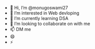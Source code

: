 - 👋 Hi, I’m @monugoswami27
- 👀 I’m interested in Web devloping
- 🌱 I’m currently learning DSA
- 💞️ I’m looking to collaborate on with me 
- 📫 DM me 
- 😄 
- ⚡

<!---
monugoswami27/monugoswami27 is a ✨ special ✨ repository because its `README.md` (this file) appears on your GitHub profile.
You can click the Preview link to take a look at your changes.
--->
